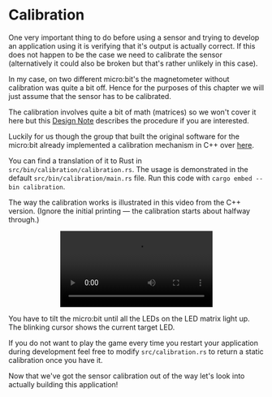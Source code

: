 # Calibration

One very important thing to do before using a sensor and trying to develop an application using it
is verifying that it's output is actually correct.  If this does not happen to be the case we need
to calibrate the sensor (alternatively it could also be broken but that's rather unlikely in this
case).

In my case, on two different micro:bit's the magnetometer without calibration was quite a bit off.
Hence for the purposes of this chapter we will just assume that the sensor has to be calibrated.

The calibration involves quite a bit of math (matrices) so we won't cover it here but this [Design
Note] describes the procedure if you are interested.

[Design Note]: https://www.st.com/resource/en/design_tip/dt0103-compensating-for-magnetometer-installation-error-and-hardiron-effects-using-accelerometerassisted-2d-calibration-stmicroelectronics.pdf

Luckily for us though the group that built the original software for the micro:bit already
implemented a calibration mechanism in C++ over [here].

[here]: https://github.com/lancaster-university/codal-microbit-v2/blob/006abf5566774fbcf674c0c7df27e8a9d20013de/source/MicroBitCompassCalibrator.cpp

You can find a translation of it to Rust in `src/bin/calibration/calibration.rs`. The usage is
demonstrated in the default `src/bin/calibration/main.rs` file.  Run this code with `cargo embed
--bin calibration`.

The way the calibration works is illustrated in this video from the C++ version. (Ignore the initial
printing — the calibration starts about halfway through.)

<p align="center">
<video src="https://video.microbit.org/support/compass+calibration.mp4" loop autoplay>
</p>

You have to tilt the micro:bit until all the LEDs on the LED matrix light up. The blinking cursor
shows the current target LED.

If you do not want to play the game every time you restart your application during development feel
free to modify `src/calibration.rs` to return a static calibration once you have it.

Now that we've got the sensor calibration out of the way let's look into actually building this
application!
